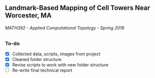 ## Landmark-Based Mapping of Cell Towers Near Worcester, MA
###### MATH392 - Applied Computational Topology - Spring 2016

### To-do
- [x] Collected data, scripts, images from project
- [x] Cleaned folder structure
- [x] Revise scripts to work with new folder structure
- [ ] Re-write final technical report
